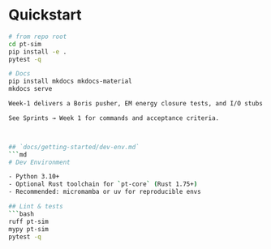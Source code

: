 # Quickstart

```bash
# from repo root
cd pt-sim
pip install -e .
pytest -q

# Docs
pip install mkdocs mkdocs-material
mkdocs serve

Week-1 delivers a Boris pusher, EM energy closure tests, and I/O stubs that pass in CI.

See Sprints → Week 1 for commands and acceptance criteria.



## `docs/getting-started/dev-env.md`
```md
# Dev Environment

- Python 3.10+
- Optional Rust toolchain for `pt-core` (Rust 1.75+)
- Recommended: micromamba or uv for reproducible envs

## Lint & tests
```bash
ruff pt-sim
mypy pt-sim
pytest -q
